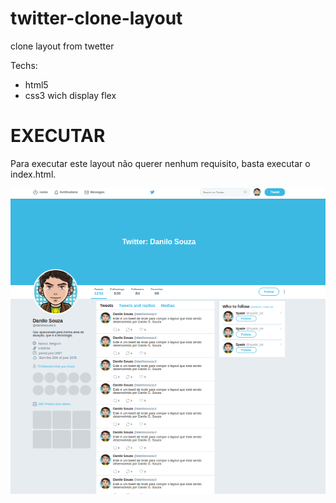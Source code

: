 # twitter-clone-layout
clone layout from twetter 

Techs:

* html5 
* css3 wich display flex


# EXECUTAR

Para executar este layout não querer nenhum requisito, basta executar o index.html.

<img src="https://github.com/DaniloSouza19/twitter-clone-layout/blob/master/final_layout.png" alt="Layoyt">
</img>